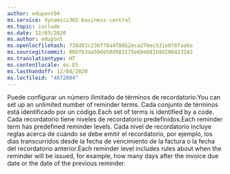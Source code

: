 ```yaml
---
author: edupont04
ms.service: dynamics365-business-central
ms.topic: include
ms.date: 12/03/2020
ms.author: edupont
ms.openlocfilehash: 738d83c23bf78a4f8052eca276ec531e0f8faabe
ms.sourcegitcommit: 06bfb3aa59de50d983175e68e681b9d206423242
ms.translationtype: HT
ms.contentlocale: es-ES
ms.lasthandoff: 12/04/2020
ms.locfileid: "4672004"
---
```

<span data-ttu-id="bebf8-101">Puede configurar un número ilimitado de términos de recordatorio.</span><span class="sxs-lookup"><span data-stu-id="bebf8-101">You can set up an unlimited number of reminder terms.</span></span> <span data-ttu-id="bebf8-102">Cada conjunto de términos está identificado por un código.</span><span class="sxs-lookup"><span data-stu-id="bebf8-102">Each set of terms is identified by a code.</span></span> <span data-ttu-id="bebf8-103">Cada recordatorio tiene niveles de recordatorio predefinidos.</span><span class="sxs-lookup"><span data-stu-id="bebf8-103">Each reminder term has predefined reminder levels.</span></span> <span data-ttu-id="bebf8-104">Cada nivel de recordatorio incluye reglas acerca de cuándo se debe emitir el recordatorio, por ejemplo, los días transcurridos desde la fecha de vencimiento de la factura o la fecha del recordatorio anterior.</span><span class="sxs-lookup"><span data-stu-id="bebf8-104">Each reminder level includes rules about when the reminder will be issued, for example, how many days after the invoice due date or the date of the previous reminder.</span></span>
